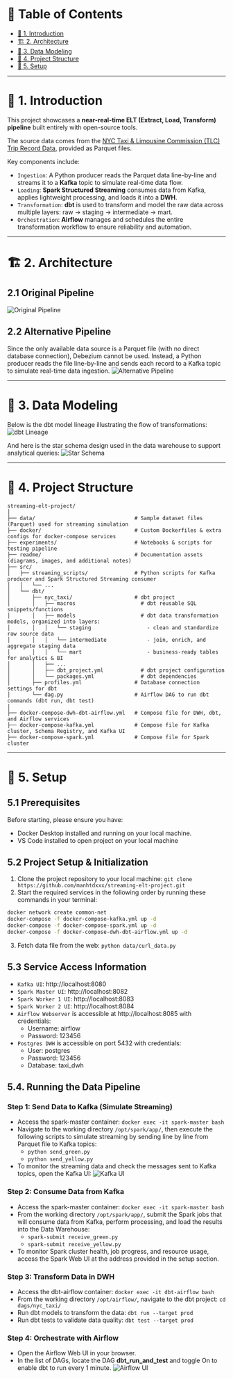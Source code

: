 # 📑 Table of Contents

- [📌 1. Introduction](#-1-introduction)
- [🏗 2. Architecture](#-2-architecture)
- [🚧 3. Data Modeling](#-3-data-modeling)
- [📂 4. Project Structure](#-4-project-structure)
- [🚀 5. Setup](#-5-setup)

---

# 📌 1. Introduction
This project showcases a **near-real-time ELT (Extract, Load, Transform) pipeline** built entirely with open-source tools.

The source data comes from the [NYC Taxi & Limousine Commission (TLC) Trip Record Data](https://www.nyc.gov/site/tlc/about/tlc-trip-record-data.page), provided as Parquet files.

Key components include:  
- `Ingestion`: A Python producer reads the Parquet data line-by-line and streams it to a **Kafka** topic to simulate real-time data flow.  
- `Loading`: **Spark Structured Streaming** consumes data from Kafka, applies lightweight processing, and loads it into a **DWH**.  
- `Transformation`: **dbt** is used to transform and model the raw data across multiple layers: raw → staging → intermediate → mart.
- `Orchestration`: **Airflow** manages and schedules the entire transformation workflow to ensure reliability and automation.  

---

# 🏗 2. Architecture
## 2.1 Original Pipeline
![Original Pipeline](readme/pipeline-1.png)

## 2.2 Alternative Pipeline  
Since the only available data source is a Parquet file (with no direct database connection), Debezium cannot be used. Instead, a Python producer reads the file line-by-line and sends each record to a Kafka topic to simulate real-time data ingestion.
![Alternative Pipeline](readme/pipeline-2.png)

---

# 🚧 3. Data Modeling
Below is the dbt model lineage illustrating the flow of transformations:
![dbt Lineage](readme/dbt-lineage.png)

And here is the star schema design used in the data warehouse to support analytical queries:
![Star Schema](readme/star-schema.png)

---

# 📂 4. Project Structure
```text
streaming-elt-project/
│
├── data/                                # Sample dataset files (Parquet) used for streaming simulation
├── docker/                              # Custom Dockerfiles & extra configs for docker-compose services
├── experiments/                         # Notebooks & scripts for testing pipeline
├── readme/                              # Documentation assets (diagrams, images, and additional notes)
├── src/
│   ├── streaming_scripts/               # Python scripts for Kafka producer and Spark Structured Streaming consumer
│   │   └── ...                         
│   └── dbt/                            
│       ├── nyc_taxi/                    # dbt project
│       │   ├── macros                     # dbt reusable SQL snippets/functions
│       │   ├── models                     # dbt data transformation models, organized into layers:
│       │   │   └── staging                  - clean and standardize raw source data
│       │   │   └── intermediate             - join, enrich, and aggregate staging data
│       │   │   └── mart                     - business-ready tables for analytics & BI
│       │   ├── ...   
│       │   ├── dbt_project.yml            # dbt project configuration
│       │   └── packages.yml               # dbt dependencies
│       ├── profiles.yml                 # Database connection settings for dbt
│       └── dag.py                       # Airflow DAG to run dbt commands (dbt run, dbt test)
│
├── docker-compose-dwh-dbt-airflow.yml   # Compose file for DWH, dbt, and Airflow services
├── docker-compose-kafka.yml             # Compose file for Kafka cluster, Schema Registry, and Kafka UI
├── docker-compose-spark.yml             # Compose file for Spark cluster
```

---

# 🚀 5. Setup
## 5.1 Prerequisites  
Before starting, please ensure you have:  
- Docker Desktop installed and running on your local machine.
- VS Code installed to open project on your local machine

## 5.2 Project Setup & Initialization
1. Clone the project repository to your local machine: `git clone https://github.com/manhtdxxx/streaming-elt-project.git`
2. Start the required services in the following order by running these commands in your terminal:
```bash
docker network create common-net
docker-compose -f docker-compose-kafka.yml up -d
docker-compose -f docker-compose-spark.yml up -d
docker-compose -f docker-compose-dwh-dbt-airflow.yml up -d
```
3. Fetch data file from the web: `python data/curl_data.py`
   
## 5.3 Service Access Information
- `Kafka UI`: http://localhost:8080
- `Spark Master UI`: http://localhost:8082
- `Spark Worker 1 UI`: http://localhost:8083
- `Spark Worker 2 UI`: http://localhost:8084
- `Airflow Webserver` is accessible at http://localhost:8085 with credentials:
  - Username: airflow
  - Password: 123456
- `Postgres DWH` is accessible on port 5432 with credentials:
  - User: postgres
  - Password: 123456
  - Database: taxi_dwh

## 5.4. Running the Data Pipeline
### Step 1: Send Data to Kafka (Simulate Streaming)
- Access the spark-master container: `docker exec -it spark-master bash`
- Navigate to the working directory `/opt/spark/app/`, then execute the following scripts to simulate streaming by sending line by line from Parquet file to Kafka topics:
  - `python send_green.py`
  - `python send_yellow.py`
- To monitor the streaming data and check the messages sent to Kafka topics, open the Kafka UI:
![Kafka UI](readme/kafka-ui.png)

### Step 2: Consume Data from Kafka
- Access the spark-master container: `docker exec -it spark-master bash`
- From the working directory `/opt/spark/app/`, submit the Spark jobs that will consume data from Kafka, perform processing, and load the results into the Data Warehouse:
  - `spark-submit receive_green.py`
  - `spark-submit receive_yellow.py`
- To monitor Spark cluster health, job progress, and resource usage, access the Spark Web UI at the address provided in the setup section.

### Step 3: Transform Data in DWH
- Access the dbt-airflow container: `docker exec -it dbt-airflow bash`
- From the working directory `/opt/airflow/`, navigate to the dbt project: `cd dags/nyc_taxi/`
- Run dbt models to transform the data: `dbt run --target prod`
- Run dbt tests to validate data quality: `dbt test --target prod`

### Step 4: Orchestrate with Airflow
- Open the Airflow Web UI in your browser.
- In the list of DAGs, locate the DAG **dbt_run_and_test** and toggle On to enable dbt to run every 1 minute.
![Airflow UI](readme/airflow-dag.png)
